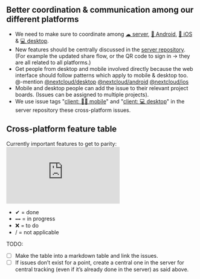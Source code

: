 ## Better coordination & communication among our different platforms
- We need to make sure to coordinate among [☁ server](https://github.com/nextcloud/server/), [🤖 Android](https://github.com/nextcloud/android/), [🍏 iOS](https://github.com/nextcloud/ios/) & [💻 desktop](https://github.com/nextcloud/desktop/).
- New features should be centrally discussed in the [server repository](https://github.com/nextcloud/server/). (For example the updated share flow, or the QR code to sign in → they are all related to all platforms.)
- Get people from desktop and mobile involved directly because the web interface should follow patterns which apply to mobile & desktop too. @-mention [@nextcloud/desktop](https://github.com/orgs/nextcloud/teams/desktop/members) [@nextcloud/android](https://github.com/orgs/nextcloud/teams/android/members) [@nextcloud/ios](https://github.com/orgs/nextcloud/teams/ios/members)
- Mobile and desktop people can add the issue to their relevant project boards. (Issues can be assigned to multiple projects).
- We use issue tags "[client: 🤖🍏 mobile](https://github.com/nextcloud/server/labels/client%3A%20%F0%9F%A4%96%F0%9F%8D%8F%20mobile)" and "[client: 💻 desktop](https://github.com/nextcloud/server/labels/client%3A%20%F0%9F%92%BB%20desktop)" in the server repository these cross-platform issues.

## Cross-platform feature table
Currently important features to get to parity:
![](https://cloud.jancborchardt.net/index.php/apps/files_sharing/ajax/publicpreview.php?x=1920&y=375&a=true&file=Cross-platform%2520feature%2520table.jpg&t=JyizKE7tsQr9dXF&scalingup=0)

- ✔ = done
- 🞄🞄🞄 = in progress
- ❌ = to do
- / = not applicable

TODO:
- [ ] Make the table into a markdown table and link the issues.
- [ ] If issues don’t exist for a point, create a central one in the server for central tracking (even if it’s already done in the server) as said above.